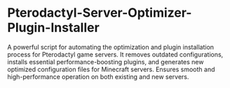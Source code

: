 # Pterodactyl-Server-Optimizer-Plugin-Installer
A powerful script for automating the optimization and plugin installation process for Pterodactyl game servers. It removes outdated configurations, installs essential performance-boosting plugins, and generates new optimized configuration files for Minecraft servers. Ensures smooth and high-performance operation on both existing and new servers.

